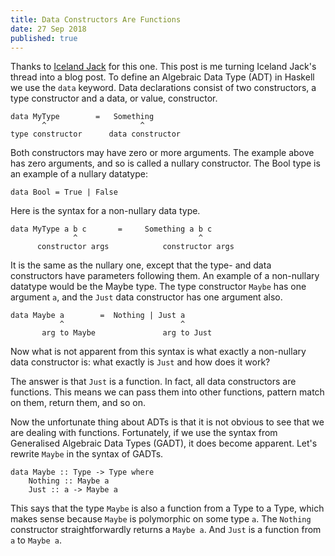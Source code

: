 ```yaml
---
title: Data Constructors Are Functions
date: 27 Sep 2018
published: true
---
```


Thanks to <a href="https://twitter.com/Iceland_jack/status/1041409114029674500">Iceland Jack</a> for this one. This post is me turning Iceland Jack's thread into a blog post.
To define an Algebraic Data Type (ADT) in Haskell we use the <code>data</code> keyword. Data declarations consist of two constructors, a type constructor and a data, or value, constructor.

```
data MyType        =   Something
       ^                     ^
type constructor      data constructor
```

Both constructors may have zero or more arguments. The example above has zero arguments, and so is called a nullary constructor. The Bool type is an example of a nullary datatype:

```
data Bool = True | False
```

Here is the syntax for a non-nullary data type.

```
data MyType a b c       =     Something a b c
              ^                           ^
      constructor args            constructor args
```

It is the same as the nullary one, except that the type- and data constructors have parameters following them. An example of a non-nullary datatype would be the Maybe type. The type constructor <code>Maybe</code> has one argument <code>a</code>, and the <code>Just</code> data constructor has one argument also.

```
data Maybe a        =  Nothing | Just a
           ^                          ^
       arg to Maybe               arg to Just
```

Now what is not apparent from this syntax is what exactly a non-nullary data constructor is: what exactly is <code>Just</code> and how does it work?

The answer is that <code>Just</code> is a function. In fact, all data constructors are functions. This means we can pass them into other functions, pattern match on them, return them, and so on.

Now the unfortunate thing about ADTs is that it is not obvious to see that we are dealing with functions. Fortunately, if we use the syntax from Generalised Algebraic Data Types (GADT), it does become apparent. Let's rewrite `Maybe` in the syntax of GADTs.

```
data Maybe :: Type -> Type where
    Nothing :: Maybe a
    Just :: a -> Maybe a
```

This says that the type `Maybe` is also a function from a Type to a Type, which makes sense because `Maybe` is polymorphic on some type <code>a</code>. The <code>Nothing</code> constructor straightforwardly returns a `Maybe a`. And `Just` is a function from `a` to `Maybe a`.
